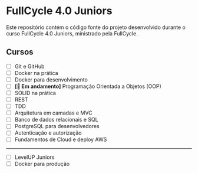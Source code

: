 # FullCycle 4.0 Juniors

Este repositório contém o código fonte do projeto desenvolvido durante o curso FullCycle 4.0 Juniors, ministrado pela FullCycle.

## Cursos

- [ ] Git e GitHub
- [ ] Docker na prática
- [ ] Docker para desenvolvimento
- [ ] **[🚧 Em andamento]** Programação Orientada a Objetos (OOP)
- [ ] SOLID na prática
- [ ] REST
- [ ] TDD
- [ ] Arquitetura em camadas e MVC
- [ ] Banco de dados relacionais e SQL
- [ ] PostgreSQL para desenvolvedores
- [ ] Autenticação e autorização
- [ ] Fundamentos de Cloud e deploy AWS

---

- [ ] LevelUP Juniors
- [ ] Docker para produção
